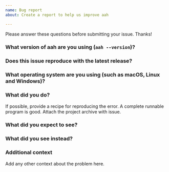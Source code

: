 ```yaml
---
name: Bug report
about: Create a report to help us improve aah

---
```


Please answer these questions before submitting your issue. Thanks!


### What version of aah are you using (`aah --version`)?


### Does this issue reproduce with the latest release?


### What operating system are you using (such as macOS, Linux and Windows)?


### What did you do?

If possible, provide a recipe for reproducing the error. A complete runnable program is good. Attach the project archive with issue.


### What did you expect to see?


### What did you see instead?


### Additional context

Add any other context about the problem here.
